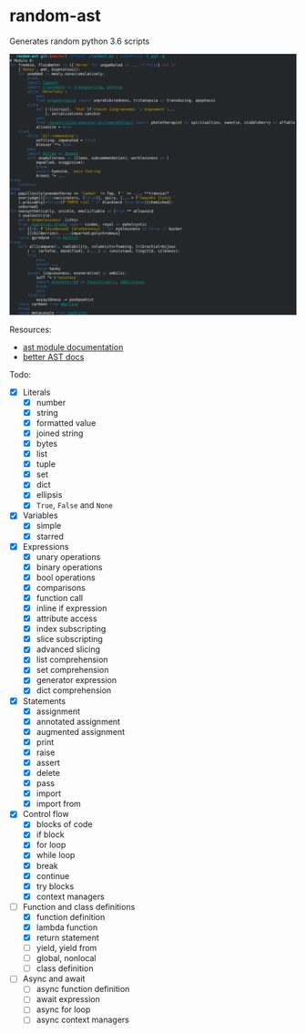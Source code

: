 # random-ast

Generates random python 3.6 scripts

![random-ast screenshot](screenshot.png)

Resources:

* [ast module documentation](https://docs.python.org/3/library/ast.html)
* [better AST docs](https://greentreesnakes.readthedocs.io/en/latest/)

Todo:

* [x] Literals
    * [x] number
    * [x] string
    * [x] formatted value
    * [x] joined string
    * [x] bytes
    * [x] list
    * [x] tuple
    * [x] set
    * [x] dict
    * [x] ellipsis
    * [x] `True`, `False` and `None`
* [x] Variables
    * [x] simple
    * [x] starred
* [x] Expressions
    * [x] unary operations
    * [x] binary operations
    * [x] bool operations
    * [x] comparisons
    * [x] function call
    * [x] inline if expression
    * [x] attribute access
    * [x] index subscripting
    * [x] slice subscripting
    * [x] advanced slicing
    * [x] list comprehension
    * [x] set comprehension
    * [x] generator expression
    * [x] dict comprehension
* [x] Statements
    * [x] assignment
    * [x] annotated assignment
    * [x] augmented assignment
    * [x] print
    * [x] raise
    * [x] assert
    * [x] delete
    * [x] pass
    * [x] import
    * [x] import from
* [x] Control flow
    * [x] blocks of code
    * [x] if block
    * [x] for loop
    * [x] while loop
    * [x] break
    * [x] continue
    * [x] try blocks
    * [x] context managers
* [ ] Function and class definitions
    * [x] function definition
    * [x] lambda function
    * [x] return statement
    * [ ] yield, yield from
    * [ ] global, nonlocal
    * [ ] class definition
* [ ] Async and await
    * [ ] async function definition
    * [ ] await expression
    * [ ] async for loop
    * [ ] async context managers
